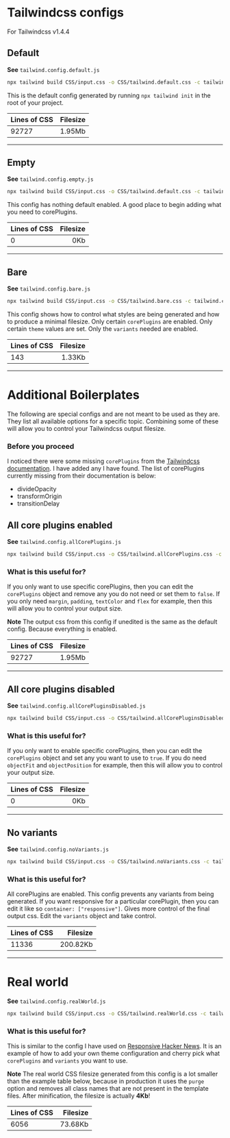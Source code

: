 # Tailwindcss configs

For Tailwindcss v1.4.4

## Default

**See** `tailwind.config.default.js`

```bash
npx tailwind build CSS/input.css -o CSS/tailwind.default.css -c tailwind.config.default.js
```

This is the default config generated by running `npx tailwind init` in the root of your project.

| Lines of CSS | Filesize |
| :----------- | -------: |
| 92727        |   1.95Mb |

---

## Empty

**See** `tailwind.config.empty.js`

```bash
npx tailwind build CSS/input.css -o CSS/tailwind.default.css -c tailwind.config.empty.js
```

This config has nothing default enabled. A good place to begin adding what you need to corePlugins.

| Lines of CSS | Filesize |
| :----------- | -------: |
| 0            |      0Kb |

---

## Bare

**See** `tailwind.config.bare.js`

```bash
npx tailwind build CSS/input.css -o CSS/tailwind.bare.css -c tailwind.config.bare.js
```

This config shows how to control what styles are being generated and how to produce a minimal filesize. Only certain `corePlugins` are enabled. Only certain `theme` values are set. Only the `variants` needed are enabled.

| Lines of CSS | Filesize |
| :----------- | -------: |
| 143          |   1.33Kb |

---

# Additional Boilerplates

The following are special configs and are not meant to be used as they are. They list all available options for a specific topic. Combining some of these will allow you to control your Tailwindcss output filesize.

### Before you proceed

I noticed there were some missing `corePlugins` from the [Tailwindcss documentation](https://tailwindcss.com/docs/configuration/#core-plugins). I have added any I have found. The list of corePlugins currently missing from their documentation is below:

- divideOpacity
- transformOrigin
- transitionDelay

## All core plugins enabled

**See** `tailwind.config.allCorePlugins.js`

```bash
npx tailwind build CSS/input.css -o CSS/tailwind.allCorePlugins.css -c tailwind.config.allCorePlugins.js
```

### What is this useful for?

If you only want to use specific corePlugins, then you can edit the `corePlugins` object and remove any you do not need or set them to `false`. If you only need `margin`, `padding`, `textColor` and `flex` for example, then this will allow you to control your output size.

**Note** The output css from this config if unedited is the same as the default config. Because everything is enabled.

| Lines of CSS | Filesize |
| :----------- | -------: |
| 92727        |   1.95Mb |

---

## All core plugins disabled

**See** `tailwind.config.allCorePluginsDisabled.js`

```bash
npx tailwind build CSS/input.css -o CSS/tailwind.allCorePluginsDisabled.css -c tailwind.config.allCorePluginsDisabled.js
```

### What is this useful for?

If you only want to enable specific corePlugins, then you can edit the `corePlugins` object and set any you want to use to `true`. If you do need `objectFit` and `objectPosition` for example, then this will allow you to control your output size.

| Lines of CSS | Filesize |
| :----------- | -------: |
| 0            |      0Kb |

---

## No variants

**See** `tailwind.config.noVariants.js`

```bash
npx tailwind build CSS/input.css -o CSS/tailwind.noVariants.css -c tailwind.config.noVariants.js
```

### What is this useful for?

All corePlugins are enabled. This config prevents any variants from being generated. If you want responsive for a particular corePlugin, then you can edit it like so `container: ["responsive"]`. Gives more control of the final output css. Edit the `variants` object and take control.

| Lines of CSS | Filesize |
| :----------- | -------: |
| 11336        | 200.82Kb |

---

# Real world

**See** `tailwind.config.realWorld.js`

```bash
npx tailwind build CSS/input.css -o CSS/tailwind.realWorld.css -c tailwind.config.realWorld.js
```

### What is this useful for?

This is similar to the config I have used on [Responsive Hacker News](https:hn.neilmagee.com). It is an example of how to add your own theme configuration and cherry pick what `corePlugins` and `variants` you want to use.

**Note** The real world CSS filesize generated from this config is a lot smaller than the example table below, because in production it uses the `purge` option and removes all class names that are not present in the template files. After minification, the filesize is actually **4Kb**!

| Lines of CSS | Filesize |
| :----------- | -------: |
| 6056         |  73.68Kb |
